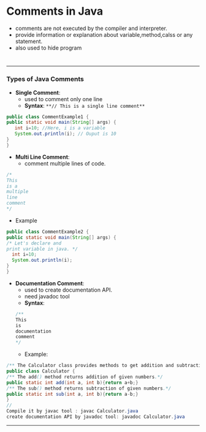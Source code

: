 # Comments in Java 
- comments are not executed by the compiler and interpreter. 
- provide information or explanation about variable,method,calss or any statement. 
- also used to hide program

<h3 align="center">
  <img src="https://javatpoint.com/images/java-types-of-comments.png" alt="" height="">
</h3>

---

### Types of Java Comments 

- **Single Comment**:  
  - used to comment only one line 
  - **Syntax**: `**// This is a single line comment**`
 ```java 
 public class CommentExample1 {  
public static void main(String[] args) {  
    int i=10; //Here, i is a variable  
    System.out.println(i); // Ouput is 10  
}  
} 
```
- **Multi Line Comment**:
  - comment multiple lines of code.
```java 
/*
This 
is a
multiple 
line 
comment 
*/
```
  - Example 
  ````java
  public class CommentExample2 {  
public static void main(String[] args) {  
/* Let's declare and 
 print variable in java. */  
    int i=10;  
    System.out.println(i);  
}  
}
  ````
- **Documentation Comment**:
   - used to create documentation API.
   - need javadoc tool 
   - **Syntax**:
   ```java
   /** 
  This  
  is  
  documentation  
  comment 
  */
   ````
  - Example:
 ```java 
 /** The Calculator class provides methods to get addition and subtraction of given 2 numbers.*/  
public class Calculator {  
/** The add() method returns addition of given numbers.*/  
public static int add(int a, int b){return a+b;}  
/** The sub() method returns subtraction of given numbers.*/  
public static int sub(int a, int b){return a-b;}  
}  
// 
Compile it by javac tool : javac Calculator.java
create documentation API by javadoc tool: javadoc Calculator.java
 ```
----

